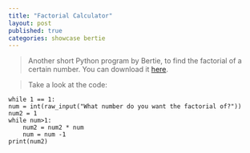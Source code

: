 ```yaml
---
title: "Factorial Calculator"
layout: post
published: true
categories: showcase bertie
---
```


> Another short Python program by Bertie, to find the factorial of a certain number.
> You can download it [here](/files/showcase/Bertie/factorial-calculator.py).

> Take a look at the code:

    while 1 == 1:
    num = int(raw_input("What number do you want the factorial of?"))
    num2 = 1
    while num>1:
        num2 = num2 * num
        num = num -1
    print(num2)

